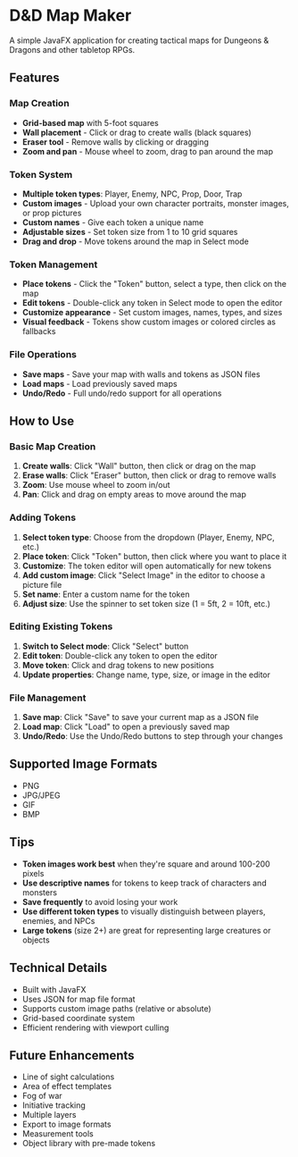 # D&D Map Maker

A simple JavaFX application for creating tactical maps for Dungeons & Dragons and other tabletop RPGs.

## Features

### Map Creation
- **Grid-based map** with 5-foot squares
- **Wall placement** - Click or drag to create walls (black squares)
- **Eraser tool** - Remove walls by clicking or dragging
- **Zoom and pan** - Mouse wheel to zoom, drag to pan around the map

### Token System
- **Multiple token types**: Player, Enemy, NPC, Prop, Door, Trap
- **Custom images** - Upload your own character portraits, monster images, or prop pictures
- **Custom names** - Give each token a unique name
- **Adjustable sizes** - Set token size from 1 to 10 grid squares
- **Drag and drop** - Move tokens around the map in Select mode

### Token Management
- **Place tokens** - Click the "Token" button, select a type, then click on the map
- **Edit tokens** - Double-click any token in Select mode to open the editor
- **Customize appearance** - Set custom images, names, types, and sizes
- **Visual feedback** - Tokens show custom images or colored circles as fallbacks

### File Operations
- **Save maps** - Save your map with walls and tokens as JSON files
- **Load maps** - Load previously saved maps
- **Undo/Redo** - Full undo/redo support for all operations

## How to Use

### Basic Map Creation
1. **Create walls**: Click "Wall" button, then click or drag on the map
2. **Erase walls**: Click "Eraser" button, then click or drag to remove walls
3. **Zoom**: Use mouse wheel to zoom in/out
4. **Pan**: Click and drag on empty areas to move around the map

### Adding Tokens
1. **Select token type**: Choose from the dropdown (Player, Enemy, NPC, etc.)
2. **Place token**: Click "Token" button, then click where you want to place it
3. **Customize**: The token editor will open automatically for new tokens
4. **Add custom image**: Click "Select Image" in the editor to choose a picture file
5. **Set name**: Enter a custom name for the token
6. **Adjust size**: Use the spinner to set token size (1 = 5ft, 2 = 10ft, etc.)

### Editing Existing Tokens
1. **Switch to Select mode**: Click "Select" button
2. **Edit token**: Double-click any token to open the editor
3. **Move token**: Click and drag tokens to new positions
4. **Update properties**: Change name, type, size, or image in the editor

### File Management
1. **Save map**: Click "Save" to save your current map as a JSON file
2. **Load map**: Click "Load" to open a previously saved map
3. **Undo/Redo**: Use the Undo/Redo buttons to step through your changes

## Supported Image Formats
- PNG
- JPG/JPEG
- GIF
- BMP

## Tips
- **Token images work best** when they're square and around 100-200 pixels
- **Use descriptive names** for tokens to keep track of characters and monsters
- **Save frequently** to avoid losing your work
- **Use different token types** to visually distinguish between players, enemies, and NPCs
- **Large tokens** (size 2+) are great for representing large creatures or objects

## Technical Details
- Built with JavaFX
- Uses JSON for map file format
- Supports custom image paths (relative or absolute)
- Grid-based coordinate system
- Efficient rendering with viewport culling

## Future Enhancements
- Line of sight calculations
- Area of effect templates
- Fog of war
- Initiative tracking
- Multiple layers
- Export to image formats
- Measurement tools
- Object library with pre-made tokens